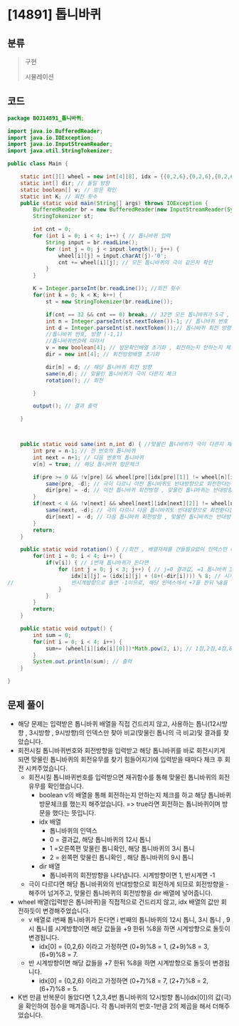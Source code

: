 # [14891] 톱니바퀴

## 분류
> 구현
>
> 시뮬레이션

## 코드
```java
package BOJ14891_톱니바퀴;

import java.io.BufferedReader;
import java.io.IOException;
import java.io.InputStreamReader;
import java.util.StringTokenizer;

public class Main {

	static int[][] wheel = new int[4][8], idx = {{0,2,6},{0,2,6},{0,2,6},{0,2,6}}; // 입력받을 톱니바퀴, 각 톱니바퀴의 index (idx[i][0] 12시 톱니, idx[i][1] 3시톱니 , idx[i][2]은 9시톱니)
	static int[] dir; // 돌릴 방향
	static boolean[] v; // 방문 확인
	static int K; // 회전 횟수
	public static void main(String[] args) throws IOException {
		BufferedReader br = new BufferedReader(new InputStreamReader(System.in));
		StringTokenizer st;

		int cnt = 0;
		for (int i = 0; i < 4; i++) { // 톱니바퀴 입력
			String input = br.readLine();
			for (int j = 0; j < input.length(); j++) {
				wheel[i][j] = input.charAt(j)-'0';
				cnt += wheel[i][j]; // 모든 톱니바퀴의 극이 같은지 확인
			}
		}

		K = Integer.parseInt(br.readLine()); //회전 횟수
		for(int k = 0; k < K; k++) {
			st = new StringTokenizer(br.readLine());

			if(cnt == 32 && cnt == 0) break; // 32면 모든 톱니바퀴가 S극 , 0이면 N극으로 같기때문에 톱니바퀴는 회전을 하나 안하나 결과값이 달라지진 않으니 break;
			int n = Integer.parseInt(st.nextToken())-1; // 톱니바퀴 번호 , 모든 배열이  0부터 시작하기 때문에 -1을 해준다
			int d = Integer.parseInt(st.nextToken());// 톱니바퀴 회전 방향
			//톱니바퀴 번호, 방향 (-1,1)
			//톱니바퀴번호에 따라서 
			v = new boolean[4]; // 방문확인배열 초기화 , 회전하는지 안하는지 체크
			dir = new int[4]; // 회전방향배열 초기화

			dir[n] = d; // 해당 톱니바퀴 회전 방향
			same(n,d); // 맞물린 톱니바퀴가 극이 다른지 체크
			rotation(); // 회전

		}

		output(); // 결과 출력

	}



	public static void same(int n,int d) { //맞물린 톱니바퀴가 극이 다른지 체크
		int pre = n-1; // 전 번호의 톱니바퀴
		int next = n+1; // 다음 번호의 톱니바퀴
		v[n] = true; // 해당 톱니바퀴 방문체크

		if(pre >= 0 && !v[pre] && wheel[pre][idx[pre][1]] != wheel[n][idx[n][2]]) { // 인덱스를 벗어나지 않고 , 방문을 하지않았으며, 전 톱니바퀴랑 맞물린지 확인이니 idx[i][1], 즉 전 톱니바퀴의 3시방향톱니와 idx[i][2], 현재 톱니바퀴 9시방향 톱니가 다른지 비교
			same(pre, -d); // 극이 다르니 이전 톱니바퀴도 반대방향으로 회전한다는 뜻 
			dir[pre] = -d; // 이전 톱니바퀴 회전방향 , 맞물린 톱니바퀴는 반대방향이므로 -를 해줌.
		}
		if(next < 4 && !v[next] && wheel[next][idx[next][2]] != wheel[n][idx[n][1]]) { // 인덱스를 벗어나지 않고 , 방문을 하지않았으며, 다음 톱니바퀴랑 맞물린지 확인이니 idx[i][2], 즉 다음 톱니바퀴의 9시방향 톱니와 idx[i][1], 현재 톱니바퀴 3시방향톱니가 다른지 비교
			same(next, -d); // 극이 다르니 다음 톱니바퀴도 반대방향으로 회전한다는 뜻 
			dir[next] = -d; // 다음 톱니바퀴 회전방향 , 맞물린 톱니바퀴는 반대방향이므로 -를 해줌.
		}
		return;
	}

	public static void rotation() { //회전 , 배열자체를 건들필요없이 인덱스만 바꿔주면됨
		for(int i = 0; i < 4; i++) {
			if(v[i]) { // i번재 톱니바퀴가 돈다면 
				for (int j = 0; j < 3; j++) { // j=0 결과값, =1 톱니바퀴 3시방향 톱니, =2 톱니바퀴 9시방향 톱니
					idx[i][j] = (idx[i][j] + (8+(-dir[i]))) % 8; // 시계방향으로 돌면 1이므로, 해당 인덱스에서 +9를 한뒤 %8을 하면 시계방향으로 돌듯이 인덱스가 바뀜
//					반시계방향으로 돌면 -1이므로, 해당 인덱스에서 +7을 한뒤 %8을 하면 반시계방향으로 돌듯이 인덱스가 바뀜
				}
			}
		}
		return;
	}

	public static void output() {
		int sum = 0;
		for(int i = 0; i < 4; i++) {
			sum+= (wheel[i][idx[i][0]])*Math.pow(2, i); // 1점,2점,4점,8점 톱니바퀴의 번호가 올라갈수록 해당 극에 따라 2제곱으로 점수가 더해짐
		}
		System.out.println(sum); // 출력
	}

}

```

## 문제 풀이

- 해당 문제는 입력받은 톱니바퀴 배열을 직접 건드리지 않고, 사용하는 톱니(12시방향 , 3시방향 , 9시방향)의 인덱스만 찾아 비교(맞물린 톱니의 극 비교)및 결과를 찾았습니다.
- 회전시킬 톱니바퀴번호와 회전방향을 입력받고 해당 톱니바퀴를 바로 회전시키게 되면 맞물린 톱니바퀴의 회전유무를 찾기 힘들어지기에 입력받을 때마다 체크 후 회전 시켜주었습니다.
  - 회전시킬 톱니바퀴번호를 입력받으면 재귀함수를 통해 맞물린 톱니바퀴의 회전유무를 확인했습니다.
    - boolean v의 배열을 통해 회전하는지 안하는지 체크를 하고 해당 톱니바퀴 방문체크를 했는지 해주었습니다.  => true라면 회전하는 톱니바퀴이며 방문을 했다는 뜻입니다.
    - idx 배열
      - 톱니바퀴의 인덱스
      - 0 = 결과값, 해당 톱니바퀴의 12시 톱니
      - 1 =오른쪽편 맞물린 톱니확인, 해당 톱니바퀴의 3시 톱니
      - 2 = 왼쪽편 맞물린 톱니확인 , 해당 톱니바퀴의 9시 톱니
    - dir 배열
      - 톱니바퀴의 회전방향을 나타냅니다. 시계방향이면 1, 반시계면 -1
  - 극이 다르다면 해당 톱니바퀴와의 반대방향으로 회전하게 되므로 회전방향을 -해주어 넘겨주고, 맞물린 톱니바퀴의 회전방향을 dir 배열에 넣어줍니다.
- wheel 배열(입력받은 톱니바퀴)을 직접적으로 건드리지 않고, idx 배열의 값만 회전하듯이 변경해주었습니다.  
  - v 배열로 i번째 톱니바퀴가 돈다면 i 번째의 톱니바퀴의 12시 톱니, 3시 톱니 , 9시 톱니를 시계방향이면 해당 값들을 +9 한뒤 %8을 하면 시계방향으로 돌듯이 변경됩니다.
    - idx[0] = {0,2,6} 이라고 가정하면 (0+9)%8 = 1, (2+9)%8 = 3, (6+9)%8 = 7.
  - 반 시계방향이면 해당 값들을 +7 한뒤 %8을 하면 시계방향으로 돌듯이 변경됩니다.
    - idx[0] = {0,2,6} 이라고 가정하면 (0+7)%8 = 7, (2+7)%8 = 2, (6+7)%8 = 5.
- K번 만큼 반복문이 돌았다면 1,2,3,4번 톱니바퀴의 12시방향 톱니(idx[0])의 값(극)을 확인하여 점수을 매겨줍니다. 각 톱니바퀴의 번호-1반큼 2의 제곱을 해서 더해주었습니다.